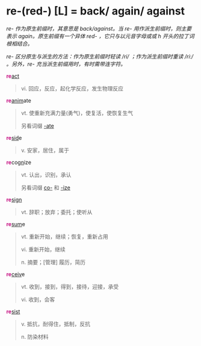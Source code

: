 # re-(red-) [L] = back/ again/ against

*re- 作为原生前缀时，其意思是 back/against。当 re- 用作派生前缀时，则主要表示 again。原生前缀有一个异体 red- ，它只与以元音字母或或 h 开头的拉丁词根相结合。*

*re- 区分原生与派生的方法：作为原生前缀时轻读 /ri/ ；作为派生前缀时重读 /ri:/ 。另外，re- 充当派生前缀用时，有时需带连字符。*

<b style="color: #C71585;">re</b>[act](_act_.md)
> vi. 回应，反应，起化学反应，发生物理反应

<b style="color: #C71585;">re</b>[anim](_anim_.md)ate
> vt. 使重新充满力量(勇气)，使复活，使恢复生气
>
> 另看词缀 [-ate](-ate.md)

<b style="color: #C71585;">re</b>[sid](_sid_.md)e
> v. 安家，居住，属于

<b style="color: #C71585;">re</b>co[gn](_gn_.md)ize
> vt. 认出，识别，承认
>
> 另看词缀 [co-](com-.md) 和 [-ize](-ize.md)

<b style="color: #C71585;">re</b>[sign](_sign_.md)
> vt. 辞职；放弃；委托；使听从

<b style="color: #C71585;">re</b>[sum](_sum_.1.md)e
> vt. 重新开始，继续；恢复，重新占用
>
> vi. 重新开始，继续
>
> n. 摘要；[管理] 履历，简历

<b style="color: #C71585;">re</b>[ceiv](_cap_.md)e
> vt. 收到，接到，得到，接待，迎接，承受
>
> vi. 收到，会客

<b style="color: #C71585;">re</b>[sist](_st_.md)
> v. 抵抗，耐得住，抵制，反抗
>
> n. 防染材料